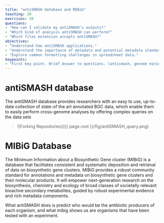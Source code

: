 ```yaml
---
title: "antiSMASH database and MIBiG"
teaching: 20
exercises: 30
questions:
- "How can I validate my antiSMASH's outputs?"
- "Which kind of analysis antiSMASH can perform?"
- "Which files extension accepts antiSMASH?"
objectives:
- "Understand how antiSMASH applications."
- "Understand the importance of metadata and potential metadata standards."
- "Explore common formatting challenges in spreadsheet data."
keypoints:
- "First key point. Brief Answer to questions. (antismash, genome mining, secondary metabolism, bacteria, bioactive coumpounds)"
---
```


# antiSMASH database
The antiSMASH database provides researchers with an easy to use, up-to-date collection of state-of the art annotated BGC data, which enable them to easily perform cross-genome analyses by offering complex queries on the data sets

> ![Forking Repositories]({{ page.root }}/fig/antiSMASH_query.png)


# MIBiG Database
The Minimum Information about a Biosynthetic Gene cluster (MIBiG) is a database that facilitates consistent and systematic deposition and retrieval of data on biosynthetic gene clusters. MIBiG provides a robust community standard for annotations and metadata on biosynthetic gene clusters and their molecular products. It will empower next-generation research on the biosynthesis, chemistry and ecology of broad classes of societally relevant bioactive secondary metabolites, guided by robust experimental evidence and rich metadata components.


What antiSMASH does is predict who would be the antibiotic producers of each organism, and what mibig shows us are organisms that have been tested with an experiment.
